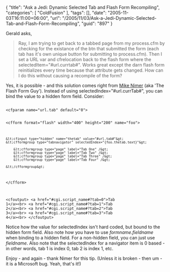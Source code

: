 {
	"title": "Ask a Jedi: Dynamic Selected Tab and Flash Form Recompiling",
	"categories": [
		"ColdFusion"
	],
	"tags": [],
	"date": "2005-11-03T16:11:00+06:00",
	"url": "/2005/11/03/Ask-a-Jedi-Dynamic-Selected-Tab-and-Flash-Form-Recompiling",
	"guid": "897"
}

Gerald asks, 

<blockquote>
Ray, I am trying to get back to a tabbed page from my process.cfm by checking for the existance of the btn that submitted the form (each tab has it's own unique button for submitting to process.cfm). Then I set a URL var and cfrelocation back to the flash form where the selectedItem="#url.currtab#". Works great except the darn flash form reinitializes every time because that attribute gets changed. How can I do this without causing a recompile of the form?
</blockquote>

Yes, it is possible - and this solution comes right from <a href="http://www.mikenimer.com">Mike Nimer</a> (aka 'The Flash Form Guy'). Instead of using selectedIndex="#url.currTab#", you can bind the value to a hidden form field. Consider:

<code>
&lt;cfparam name="url.tab" default="0"&gt;

&lt;cfform format="flash" width="400" height="200" name="foo"&gt;

	&lt;cfinput type="hidden" name="thetab" value="#url.tab#"&gt;
	&lt;cfformgroup type="tabnavigator" selectedIndex="{foo.thetab.text}"&gt;
	
		&lt;cfformgroup type="page" label="Tab One" /&gt;
		&lt;cfformgroup type="page" label="Tab Two" /&gt;
		&lt;cfformgroup type="page" label="Tab Three" /&gt;
		&lt;cfformgroup type="page" label="Tab Four" /&gt;
		
	&lt;/cfformgroup&gt;
&lt;/cfform&gt;

&lt;cfoutput&gt;
&lt;a href="#cgi.script_name#?tab=0"&gt;Tab 1&lt;/a&gt;&lt;br&gt;
&lt;a href="#cgi.script_name#?tab=1"&gt;Tab 2&lt;/a&gt;&lt;br&gt;
&lt;a href="#cgi.script_name#?tab=2"&gt;Tab 3&lt;/a&gt;&lt;br&gt;
&lt;a href="#cgi.script_name#?tab=3"&gt;Tab 4&lt;/a&gt;&lt;br&gt;
&lt;/cfoutput&gt;
</code>

Notice how the value for selectedIndex isn't hard coded, but bound to the hidden form field. Also note how you have to use <i>formname.fieldname</i> when binding to a hidden field. For a non-hidden field, you can just use <i>fieldname</i>. Also note that the selectedIndex for a navigator item is 0 based - in other words, tab 1 is index 0, tab 2 is index 1, etc.

Enjoy - and again - thank Nimer for this tip. (Unless it is broken - then um - it is a Microsoft bug. Yeah, that's it!)